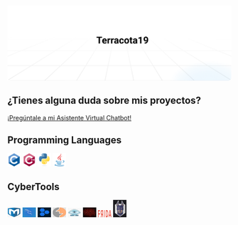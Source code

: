 <img src="https://github.com/terracota19/terracota19/blob/139bade7b7aa1c709454e52202c3d8b572a7144a/assets/header.svg" />

## ¿Tienes alguna duda sobre mis proyectos?
  <a href="https://terracota19.github.io/terracota19-assistant.github.io/" target="_blank" rel="noopener noreferrer">
  ¡Pregúntale a mi Asistente Virtual Chatbot!
  </a>


## Programming Languages
  <img src = 'assets/Programming-Languages/c-original.svg' width='30'/> <img 
  src = 'assets/Programming-Languages/cpp.svg' width='30'/> <img 
  src = 'assets/Programming-Languages/python.svg' height='30'/> <img 
  src='assets/Programming-Languages/java.svg' width='30'/> 

## CyberTools
   <img src = 'assets/metasploit.png' width='30'/> <img 
   src ='assets/kali.png' width='30'/> <img 
   src ='assets/dfir-iris.png' width='30'/> <img 
   src ='assets/burp-suite.png' width='30'/> <img 
   src ='assets/nmap.png' width='30'/> <img 
   src ='assets/volatility.png' width='30'/> <img 
   src ='assets/Frida.png' width='30'/> <img 
   src ='assets/snyk.png' width='30'/>
   
